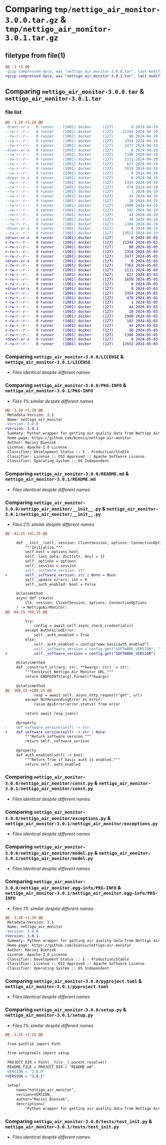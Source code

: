 # Comparing `tmp/nettigo_air_monitor-3.0.0.tar.gz` & `tmp/nettigo_air_monitor-3.0.1.tar.gz`

## filetype from file(1)

```diff
@@ -1 +1 @@
-gzip compressed data, was "nettigo_air_monitor-3.0.0.tar", last modified: Fri Apr 19 13:53:59 2024, max compression
+gzip compressed data, was "nettigo_air_monitor-3.0.1.tar", last modified: Fri May  3 12:06:08 2024, max compression
```

## Comparing `nettigo_air_monitor-3.0.0.tar` & `nettigo_air_monitor-3.0.1.tar`

### file list

```diff
@@ -1,24 +1,24 @@
-drwxr-xr-x   0 runner    (1001) docker     (127)        0 2024-04-19 13:53:59.030881 nettigo_air_monitor-3.0.0/
--rw-r--r--   0 runner    (1001) docker     (127)    11344 2024-04-19 13:53:51.000000 nettigo_air_monitor-3.0.0/LICENSE
--rw-r--r--   0 runner    (1001) docker     (127)       80 2024-04-19 13:53:51.000000 nettigo_air_monitor-3.0.0/MANIFEST.in
--rw-r--r--   0 runner    (1001) docker     (127)     3354 2024-04-19 13:53:59.030881 nettigo_air_monitor-3.0.0/PKG-INFO
--rw-r--r--   0 runner    (1001) docker     (127)     2477 2024-04-19 13:53:51.000000 nettigo_air_monitor-3.0.0/README.md
-drwxr-xr-x   0 runner    (1001) docker     (127)        0 2024-04-19 13:53:59.026881 nettigo_air_monitor-3.0.0/nettigo_air_monitor/
--rw-r--r--   0 runner    (1001) docker     (127)     7346 2024-04-19 13:53:51.000000 nettigo_air_monitor-3.0.0/nettigo_air_monitor/__init__.py
--rw-r--r--   0 runner    (1001) docker     (127)     1111 2024-04-19 13:53:51.000000 nettigo_air_monitor-3.0.0/nettigo_air_monitor/const.py
--rw-r--r--   0 runner    (1001) docker     (127)      627 2024-04-19 13:53:51.000000 nettigo_air_monitor-3.0.0/nettigo_air_monitor/exceptions.py
--rw-r--r--   0 runner    (1001) docker     (127)     1659 2024-04-19 13:53:51.000000 nettigo_air_monitor-3.0.0/nettigo_air_monitor/model.py
--rw-r--r--   0 runner    (1001) docker     (127)        0 2024-04-19 13:53:51.000000 nettigo_air_monitor-3.0.0/nettigo_air_monitor/py.typed
-drwxr-xr-x   0 runner    (1001) docker     (127)        0 2024-04-19 13:53:59.030881 nettigo_air_monitor-3.0.0/nettigo_air_monitor.egg-info/
--rw-r--r--   0 runner    (1001) docker     (127)     3354 2024-04-19 13:53:58.000000 nettigo_air_monitor-3.0.0/nettigo_air_monitor.egg-info/PKG-INFO
--rw-r--r--   0 runner    (1001) docker     (127)      478 2024-04-19 13:53:58.000000 nettigo_air_monitor-3.0.0/nettigo_air_monitor.egg-info/SOURCES.txt
--rw-r--r--   0 runner    (1001) docker     (127)        1 2024-04-19 13:53:58.000000 nettigo_air_monitor-3.0.0/nettigo_air_monitor.egg-info/dependency_links.txt
--rw-r--r--   0 runner    (1001) docker     (127)       44 2024-04-19 13:53:58.000000 nettigo_air_monitor-3.0.0/nettigo_air_monitor.egg-info/requires.txt
--rw-r--r--   0 runner    (1001) docker     (127)       20 2024-04-19 13:53:58.000000 nettigo_air_monitor-3.0.0/nettigo_air_monitor.egg-info/top_level.txt
--rw-r--r--   0 runner    (1001) docker     (127)     1909 2024-04-19 13:53:51.000000 nettigo_air_monitor-3.0.0/pyproject.toml
--rw-r--r--   0 runner    (1001) docker     (127)      182 2024-04-19 13:53:51.000000 nettigo_air_monitor-3.0.0/requirements-test.txt
--rw-r--r--   0 runner    (1001) docker     (127)       44 2024-04-19 13:53:51.000000 nettigo_air_monitor-3.0.0/requirements.txt
--rw-r--r--   0 runner    (1001) docker     (127)       38 2024-04-19 13:53:59.030881 nettigo_air_monitor-3.0.0/setup.cfg
--rw-r--r--   0 runner    (1001) docker     (127)     1304 2024-04-19 13:53:51.000000 nettigo_air_monitor-3.0.0/setup.py
-drwxr-xr-x   0 runner    (1001) docker     (127)        0 2024-04-19 13:53:59.026881 nettigo_air_monitor-3.0.0/tests/
--rw-r--r--   0 runner    (1001) docker     (127)    13552 2024-04-19 13:53:51.000000 nettigo_air_monitor-3.0.0/tests/test_init.py
+drwxr-xr-x   0 runner    (1001) docker     (127)        0 2024-05-03 12:06:08.262569 nettigo_air_monitor-3.0.1/
+-rw-r--r--   0 runner    (1001) docker     (127)    11344 2024-05-03 12:05:59.000000 nettigo_air_monitor-3.0.1/LICENSE
+-rw-r--r--   0 runner    (1001) docker     (127)       80 2024-05-03 12:05:59.000000 nettigo_air_monitor-3.0.1/MANIFEST.in
+-rw-r--r--   0 runner    (1001) docker     (127)     3354 2024-05-03 12:06:08.262569 nettigo_air_monitor-3.0.1/PKG-INFO
+-rw-r--r--   0 runner    (1001) docker     (127)     2477 2024-05-03 12:05:59.000000 nettigo_air_monitor-3.0.1/README.md
+drwxr-xr-x   0 runner    (1001) docker     (127)        0 2024-05-03 12:06:08.258569 nettigo_air_monitor-3.0.1/nettigo_air_monitor/
+-rw-r--r--   0 runner    (1001) docker     (127)     7363 2024-05-03 12:05:59.000000 nettigo_air_monitor-3.0.1/nettigo_air_monitor/__init__.py
+-rw-r--r--   0 runner    (1001) docker     (127)     1111 2024-05-03 12:05:59.000000 nettigo_air_monitor-3.0.1/nettigo_air_monitor/const.py
+-rw-r--r--   0 runner    (1001) docker     (127)      627 2024-05-03 12:05:59.000000 nettigo_air_monitor-3.0.1/nettigo_air_monitor/exceptions.py
+-rw-r--r--   0 runner    (1001) docker     (127)     1659 2024-05-03 12:05:59.000000 nettigo_air_monitor-3.0.1/nettigo_air_monitor/model.py
+-rw-r--r--   0 runner    (1001) docker     (127)        0 2024-05-03 12:05:59.000000 nettigo_air_monitor-3.0.1/nettigo_air_monitor/py.typed
+drwxr-xr-x   0 runner    (1001) docker     (127)        0 2024-05-03 12:06:08.262569 nettigo_air_monitor-3.0.1/nettigo_air_monitor.egg-info/
+-rw-r--r--   0 runner    (1001) docker     (127)     3354 2024-05-03 12:06:08.000000 nettigo_air_monitor-3.0.1/nettigo_air_monitor.egg-info/PKG-INFO
+-rw-r--r--   0 runner    (1001) docker     (127)      478 2024-05-03 12:06:08.000000 nettigo_air_monitor-3.0.1/nettigo_air_monitor.egg-info/SOURCES.txt
+-rw-r--r--   0 runner    (1001) docker     (127)        1 2024-05-03 12:06:08.000000 nettigo_air_monitor-3.0.1/nettigo_air_monitor.egg-info/dependency_links.txt
+-rw-r--r--   0 runner    (1001) docker     (127)       44 2024-05-03 12:06:08.000000 nettigo_air_monitor-3.0.1/nettigo_air_monitor.egg-info/requires.txt
+-rw-r--r--   0 runner    (1001) docker     (127)       20 2024-05-03 12:06:08.000000 nettigo_air_monitor-3.0.1/nettigo_air_monitor.egg-info/top_level.txt
+-rw-r--r--   0 runner    (1001) docker     (127)     1909 2024-05-03 12:05:59.000000 nettigo_air_monitor-3.0.1/pyproject.toml
+-rw-r--r--   0 runner    (1001) docker     (127)      183 2024-05-03 12:05:59.000000 nettigo_air_monitor-3.0.1/requirements-test.txt
+-rw-r--r--   0 runner    (1001) docker     (127)       44 2024-05-03 12:05:59.000000 nettigo_air_monitor-3.0.1/requirements.txt
+-rw-r--r--   0 runner    (1001) docker     (127)       38 2024-05-03 12:06:08.262569 nettigo_air_monitor-3.0.1/setup.cfg
+-rw-r--r--   0 runner    (1001) docker     (127)     1304 2024-05-03 12:05:59.000000 nettigo_air_monitor-3.0.1/setup.py
+drwxr-xr-x   0 runner    (1001) docker     (127)        0 2024-05-03 12:06:08.258569 nettigo_air_monitor-3.0.1/tests/
+-rw-r--r--   0 runner    (1001) docker     (127)    13552 2024-05-03 12:05:59.000000 nettigo_air_monitor-3.0.1/tests/test_init.py
```

### Comparing `nettigo_air_monitor-3.0.0/LICENSE` & `nettigo_air_monitor-3.0.1/LICENSE`

 * *Files identical despite different names*

### Comparing `nettigo_air_monitor-3.0.0/PKG-INFO` & `nettigo_air_monitor-3.0.1/PKG-INFO`

 * *Files 1% similar despite different names*

```diff
@@ -1,10 +1,10 @@
 Metadata-Version: 2.1
 Name: nettigo_air_monitor
-Version: 3.0.0
+Version: 3.0.1
 Summary: Python wrapper for getting air quality data from Nettigo Air Monitor devices.
 Home-page: https://github.com/bieniu/nettigo-air-monitor
 Author: Maciej Bieniek
 License: Apache-2.0 License
 Classifier: Development Status :: 5 - Production/Stable
 Classifier: License :: OSI Approved :: Apache Software License
 Classifier: Operating System :: OS Independent
```

### Comparing `nettigo_air_monitor-3.0.0/README.md` & `nettigo_air_monitor-3.0.1/README.md`

 * *Files identical despite different names*

### Comparing `nettigo_air_monitor-3.0.0/nettigo_air_monitor/__init__.py` & `nettigo_air_monitor-3.0.1/nettigo_air_monitor/__init__.py`

 * *Files 2% similar despite different names*

```diff
@@ -41,15 +41,15 @@
 
     def __init__(self, session: ClientSession, options: ConnectionOptions) -> None:
         """Initialize."""
         self.host = options.host
         self._last_data: dict[str, Any] = {}
         self._options = options
         self._session = session
-        self._software_version: str
+        self._software_version: str | None = None
         self._update_errors: int = 0
         self._auth_enabled: bool = False
 
     @classmethod
     async def create(
         cls, session: ClientSession, options: ConnectionOptions
     ) -> NettigoAirMonitor:
@@ -64,15 +64,15 @@
 
         try:
             config = await self.async_check_credentials()
         except AuthFailedError:
             self._auth_enabled = True
         else:
             self._auth_enabled = config["www_basicauth_enabled"]
-            self._software_version = config.get("SOFTWARE_VERSION", "")
+            self._software_version = config.get("SOFTWARE_VERSION")
 
     @staticmethod
     def _construct_url(arg: str, **kwargs: str) -> str:
         """Construct Nettigo Air Monitor URL."""
         return ENDPOINTS[arg].format(**kwargs)
 
     @staticmethod
@@ -189,15 +189,15 @@
             resp = await self._async_http_request("get", url)
         except NotRespondingError as error:
             raise ApiError(error.status) from error
 
         return await resp.json()
 
     @property
-    def software_version(self) -> str:
+    def software_version(self) -> str | None:
         """Return software version."""
         return self._software_version
 
     @property
     def auth_enabled(self) -> bool:
         """Return True if basic auth is enabled."""
         return self._auth_enabled
```

### Comparing `nettigo_air_monitor-3.0.0/nettigo_air_monitor/const.py` & `nettigo_air_monitor-3.0.1/nettigo_air_monitor/const.py`

 * *Files identical despite different names*

### Comparing `nettigo_air_monitor-3.0.0/nettigo_air_monitor/exceptions.py` & `nettigo_air_monitor-3.0.1/nettigo_air_monitor/exceptions.py`

 * *Files identical despite different names*

### Comparing `nettigo_air_monitor-3.0.0/nettigo_air_monitor/model.py` & `nettigo_air_monitor-3.0.1/nettigo_air_monitor/model.py`

 * *Files identical despite different names*

### Comparing `nettigo_air_monitor-3.0.0/nettigo_air_monitor.egg-info/PKG-INFO` & `nettigo_air_monitor-3.0.1/nettigo_air_monitor.egg-info/PKG-INFO`

 * *Files 1% similar despite different names*

```diff
@@ -1,10 +1,10 @@
 Metadata-Version: 2.1
 Name: nettigo_air_monitor
-Version: 3.0.0
+Version: 3.0.1
 Summary: Python wrapper for getting air quality data from Nettigo Air Monitor devices.
 Home-page: https://github.com/bieniu/nettigo-air-monitor
 Author: Maciej Bieniek
 License: Apache-2.0 License
 Classifier: Development Status :: 5 - Production/Stable
 Classifier: License :: OSI Approved :: Apache Software License
 Classifier: Operating System :: OS Independent
```

### Comparing `nettigo_air_monitor-3.0.0/pyproject.toml` & `nettigo_air_monitor-3.0.1/pyproject.toml`

 * *Files identical despite different names*

### Comparing `nettigo_air_monitor-3.0.0/setup.py` & `nettigo_air_monitor-3.0.1/setup.py`

 * *Files 1% similar despite different names*

```diff
@@ -2,15 +2,15 @@
 
 from pathlib import Path
 
 from setuptools import setup
 
 PROJECT_DIR = Path(__file__).parent.resolve()
 README_FILE = PROJECT_DIR / "README.md"
-VERSION = "3.0.0"
+VERSION = "3.0.1"
 
 setup(
     name="nettigo_air_monitor",
     version=VERSION,
     author="Maciej Bieniek",
     description=(
         "Python wrapper for getting air quality data from Nettigo Air Monitor devices."
```

### Comparing `nettigo_air_monitor-3.0.0/tests/test_init.py` & `nettigo_air_monitor-3.0.1/tests/test_init.py`

 * *Files identical despite different names*

